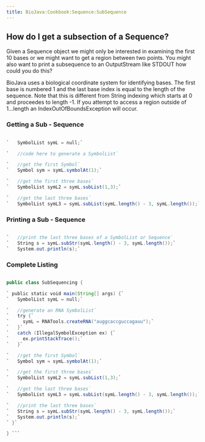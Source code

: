 ```yaml
---
title: BioJava:Cookbook:Sequence:SubSequence
---
```


How do I get a subsection of a Sequence?
----------------------------------------

Given a Sequence object we might only be interested in examining the
first 10 bases or we might want to get a region between two points. You
might also want to print a subsequence to an OutputStream like STDOUT
how could you do this?

BioJava uses a biological coordinate system for identifying bases. The
first base is numbered 1 and the last base index is equal to the length
of the sequence. Note that this is different from String indexing which
starts at 0 and proceedes to length -1. If you attempt to access a
region outside of 1...length an IndexOutOfBoundsException will occur.

### Getting a Sub - Sequence

```java

`   SymbolList symL = null;`

`   //code here to generate a SymbolList`

`   //get the first Symbol`  
`   Symbol sym = symL.symbolAt(1);`

`   //get the first three bases`  
`   SymbolList symL2 = symL.subList(1,3);`

`   //get the last three bases`  
`   SymbolList symL3 = symL.subList(symL.length() - 3, symL.length());`

```

### Printing a Sub - Sequence

```java

`   //print the last three bases of a SymbolList or Sequence`  
`   String s = symL.subStr(symL.length() - 3, symL.length());`  
`   System.out.println(s);`

```

### Complete Listing

```java import org.biojava.bio.seq.\*; import org.biojava.bio.symbol.\*;

public class SubSequencing {

` public static void main(String[] args) {`  
`   SymbolList symL = null;`

`   //generate an RNA SymbolList`  
`   try {`  
`     symL = RNATools.createRNA("auggcaccguccagauu");`  
`   }`  
`   catch (IllegalSymbolException ex) {`  
`     ex.printStackTrace();`  
`   }`

`   //get the first Symbol`  
`   Symbol sym = symL.symbolAt(1);`

`   //get the first three bases`  
`   SymbolList symL2 = symL.subList(1,3);`

`   //get the last three bases`  
`   SymbolList symL3 = symL.subList(symL.length() - 3, symL.length());`

`   //print the last three bases`  
`   String s = symL.subStr(symL.length() - 3, symL.length());`  
`   System.out.println(s);`  
` }`

} ```
